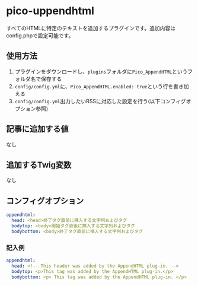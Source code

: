 # pico-uppendhtml

すべてのHTMLに特定のテキストを追加するプラグインです。追加内容はconfig.phpで設定可能です。

## 使用方法

1. プラグインをダウンロードし、`plugins`フォルダに`Pico_AppendHTML`というフォルダ名で保存する
2. `config/config.yml`に、`Pico_AppendHTML.enabled: true`という行を書き加える
3. `config/config.yml`出力したいRSSに対応した設定を行う(以下コンフィグオプション参照)

## 記事に追加する値

なし

## 追加するTwig変数

なし

## コンフィグオプション

```yaml
appendhtml:
  head: <head>終了タグ直前に挿入する文字列およびタグ
  bodytop: <body>開始タグ直後に挿入する文字列およびタグ
  bodybottom: <body>終了タグ直前に挿入する文字列およびタグ
```

### 記入例

```yaml
appendhtml:
  head: <!-- This header was added by the AppendHTML plug-in. -->
  bodytop: <p>This tag was added by the AppendHTML plug-in.</p>
  bodybottom: <p> This tag was added by the AppendHTML plug-in. </p>
```
